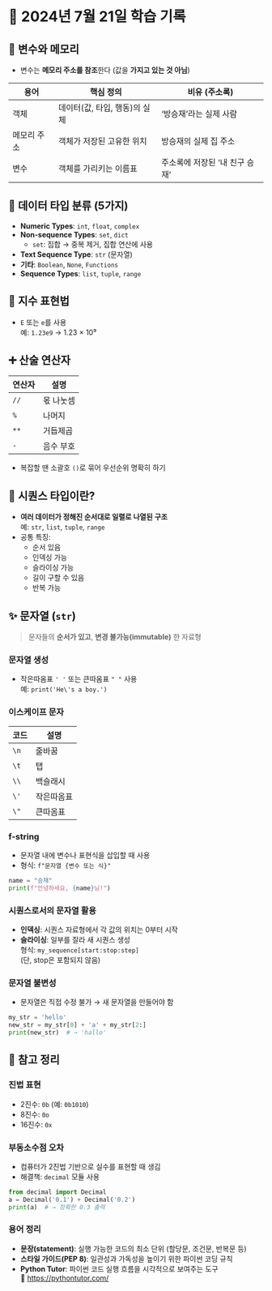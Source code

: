 # 📝 2024년 7월 21일 학습 기록

## 📌 변수와 메모리

- 변수는 **메모리 주소를 참조**한다 (값을 **가지고 있는 것 아님**)

| 용어         | 핵심 정의                   | 비유 (주소록)                   |
|--------------|-----------------------------|---------------------------------|
| 객체         | 데이터(값, 타입, 행동)의 실체 | ‘방승재’라는 실제 사람          |
| 메모리 주소  | 객체가 저장된 고유한 위치   | 방승재의 실제 집 주소           |
| 변수         | 객체를 가리키는 이름표       | 주소록에 저장된 ‘내 친구 승재’ |

## 🧮 데이터 타입 분류 (5가지)

- **Numeric Types**: `int`, `float`, `complex`  
- **Non-sequence Types**: `set`, `dict`  
  - `set`: 집합 → 중복 제거, 집합 연산에 사용  
- **Text Sequence Type**: `str` (문자열)  
- **기타**: `Boolean`, `None`, `Functions`  
- **Sequence Types**: `list`, `tuple`, `range`

## 📐 지수 표현법

- `E` 또는 `e`를 사용  
  예: `1.23e9` → 1.23 × 10⁹

## ➕ 산술 연산자

| 연산자 | 설명       |
|--------|------------|
| `//`   | 몫 나눗셈   |
| `%`    | 나머지     |
| `**`   | 거듭제곱   |
| `-`    | 음수 부호  |

- 복잡할 땐 소괄호 `()`로 묶어 우선순위 명확히 하기

## 📏 시퀀스 타입이란?

- **여러 데이터가 정해진 순서대로 일렬로 나열된 구조**  
  예: `str`, `list`, `tuple`, `range`
- 공통 특징:
  - 순서 있음
  - 인덱싱 가능
  - 슬라이싱 가능
  - 길이 구할 수 있음
  - 반복 가능

## ✨ 문자열 (`str`)

> 문자들의 **순서가 있고**, **변경 불가능(immutable)** 한 자료형

### 문자열 생성

- 작은따옴표 `' '` 또는 큰따옴표 `" "` 사용  
  예: `print('He\'s a boy.')`

### 이스케이프 문자

| 코드 | 설명      |
|------|-----------|
| `\n` | 줄바꿈     |
| `\t` | 탭         |
| `\\` | 백슬래시   |
| `\'` | 작은따옴표 |
| `\"` | 큰따옴표   |

### f-string

- 문자열 내에 변수나 표현식을 삽입할 때 사용
- 형식: `f"문자열 {변수 또는 식}"`

```python
name = "승재"
print(f"안녕하세요, {name}님!")
```

### 시퀀스로서의 문자열 활용

- **인덱싱**: 시퀀스 자료형에서 각 값의 위치는 0부터 시작
- **슬라이싱**: 일부를 잘라 새 시퀀스 생성  
  형식: `my_sequence[start:stop:step]`  
  (단, stop은 포함되지 않음)

### 문자열 불변성

- 문자열은 직접 수정 불가 → 새 문자열을 만들어야 함

```python
my_str = 'hello'
new_str = my_str[0] + 'a' + my_str[2:]
print(new_str)  # → 'hallo'
```

## 🧠 참고 정리

### 진법 표현

- 2진수: `0b` (예: `0b1010`)
- 8진수: `0o`
- 16진수: `0x`

### 부동소수점 오차

- 컴퓨터가 2진법 기반으로 실수를 표현할 때 생김
- 해결책: `decimal` 모듈 사용

```python
from decimal import Decimal
a = Decimal('0.1') + Decimal('0.2')
print(a)  # → 정확한 0.3 출력
```

### 용어 정리

- **문장(statement)**: 실행 가능한 코드의 최소 단위 (할당문, 조건문, 반복문 등)
- **스타일 가이드(PEP 8)**: 일관성과 가독성을 높이기 위한 파이썬 코딩 규칙
- **Python Tutor**: 파이썬 코드 실행 흐름을 시각적으로 보여주는 도구  
  🔗 https://pythontutor.com/
